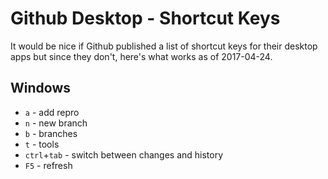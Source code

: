 # Github Desktop - Shortcut Keys

It would be nice if Github published a list of shortcut keys for their desktop apps but since they don't, here's what works as of 2017-04-24.

## Windows
- `a` - add repro
- `n` - new branch
- `b` - branches
- `t` - tools
- `ctrl`+`tab` - switch between changes and history
- `F5` - refresh

